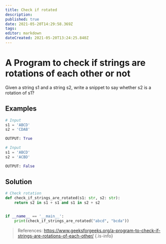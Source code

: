 ```yaml
---
title: Check if rotated
description: 
published: true
date: 2021-05-20T14:29:58.369Z
tags: 
editor: markdown
dateCreated: 2021-05-20T13:24:25.840Z
---
```


# A Program to check if strings are rotations of each other or not
Given a string s1 and a string s2, write a snippet to say whether s2 is a rotation of s1?

## Examples
```python
# Input
s1 = 'ABCD'
s2 = 'CDAB'

OUTPUT: True

# Input
s1 = 'ABCD'
s2 = 'ACBD'

OUTPUT: False
```

## Solution
```python
# Check rotation
def check_if_strings_are_rotated(s1: str, s2: str):
    return s2 in s1 + s1 and s1 in s2 + s2


if __name__ == '__main__':
    print(check_if_strings_are_rotated("abcd", "bcda"))

```

> References: https://www.geeksforgeeks.org/a-program-to-check-if-strings-are-rotations-of-each-other/
{.is-info}
